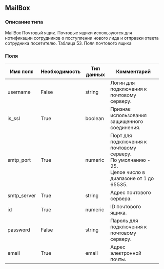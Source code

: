 ## MailBox
### Описание типа
MailBox
Почтовый ящик.
Почтовые ящики используются для нотификации сотрудников о поступлении нового лида и отправки ответа сотрудника посетителю.
Таблица 53. Поля почтового ящика

### Поля
| Имя поля | Необходимость | Тип данных | Комментарий |
|---|---|---|---|
|username|False|string|Логин для подключения к почтовому серверу.<br/>|
|is_ssl|True|boolean|Признак использования защищенного соединения.<br/>|
|smtp_port|True|numeric|Порт для подключения к почтовому серверу.<br/>По умолчанию - 25.<br/>Целое число в диапазоне от 1 до 65535.<br/>|
|smtp_server|True|string|Адрес почтового сервера.<br/>|
|id|True|numeric|ID почтового ящика.<br/>|
|password|False|string|Пароль для подключения к почтовому серверу.<br/>|
|email|True|email|Адрес электронной почты.<br/>|
